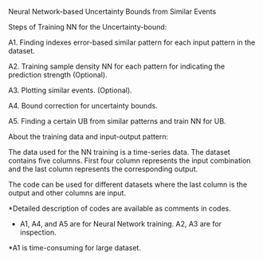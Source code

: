 Neural Network-based Uncertainty Bounds from Similar Events


Steps of Training NN for the Uncertainty-bound:

A1. Finding indexes error-based similar pattern for each input pattern in the dataset.

A2. Training sample density NN for each pattern for indicating the prediction strength (Optional).

A3. Plotting similar events. (Optional).

A4. Bound correction for uncertainty bounds.

A5. Finding a certain UB from similar patterns and train NN for UB.


About the training data and input-output pattern:

The data used for the NN training is a time-series data. The dataset contains five columns. First four column represents the input combination and the last column represents the corresponding output.


The code can be used for different datasets where the last column is the output and other columns are input.

*Detailed description of codes are available as comments in codes.

* A1, A4, and A5 are for Neural Network training. A2, A3 are for inspection.

*A1 is time-consuming for large dataset.
